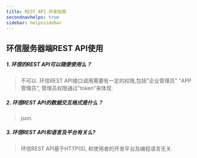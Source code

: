 ```yaml
---
title: REST API 开发指南
secondnavhelps: true
sidebar: helpssidebar
---
```


## 环信服务器端REST API使用


##### 1.  环信的REST API可以随便使用么？
>  不可以. 环信REST API接口调用需要有一定的权限,包括"企业管理员" "APP管理员", 管理员权限通过"token"来体现.

##### 2.  环信REST API的数据交互格式是什么？
> json. 

##### 3. 环信REST API和语言及平台有关么?
> 环信REST API基于HTTP(S), 和使用者的开发平台及编程语言无关.
